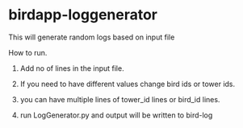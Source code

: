 birdapp-loggenerator
====================

This will generate random logs based on input file

How to run.

1) Add no of lines in the input file.

2) If you need to have different values change bird ids or tower ids.

3) you can have multiple lines of tower_id lines or bird_id lines.

4) run LogGenerator.py and output will be written to bird-log

